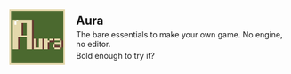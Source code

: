 <div style="display: flex; align-items: center;">
  <img src="resources/images/aura_logo_medium.png" alt="Project Logo" width="100" style="margin-right: 20px;" />
  <div>
    <h2 style="margin: 0;">Aura</h2>
    <p style="margin: 4px 0;">
      The bare essentials to make your own game. No engine, no editor.
    </p>
    <p style="margin: 0;">Bold enough to try it?</p>
  </div>
</div>
